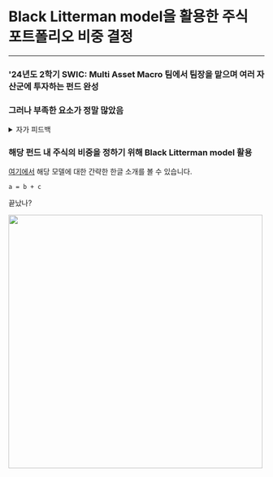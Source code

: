 # Black Litterman model을 활용한 주식 포트폴리오 비중 결정
***
### '24년도 2학기 SWIC: Multi Asset Macro 팀에서 팀장을 맡으며 여러 자산군에 투자하는 펀드 완성
### 그러나 부족한 요소가 정말 많았음
<details>
  <summary>자가 피드백</summary>
  1. 모델에 대한 이해가 매우 부족했음
  2. 데이터를 가공하는 능력이 부족했음
  3. .cvs 파일을 코드가 직접 읽게 하고 싶었으나 이를 구현하지 못하여 엑셀에서 구한 값을 직접 코드에 대입해줬음.
</details>

### 해당 펀드 내 주식의 비중을 정하기 위해 Black Litterman model 활용
[여기에서](https://pleasurehwang.tistory.com/14) 해당 모델에 대한 간략한 한글 소개를 볼 수 있습니다.
    
    a = b + c
끝났나?

<img src="" width="500">
